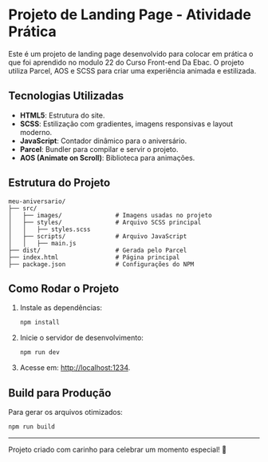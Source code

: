 # Projeto de Landing Page - Atividade Prática

Este é um projeto de landing page desenvolvido para colocar em prática o que foi aprendido no modulo 22 do Curso Front-end Da Ebac. O projeto utiliza Parcel, AOS e SCSS para criar uma experiência animada e estilizada.

## Tecnologias Utilizadas
- **HTML5**: Estrutura do site.
- **SCSS**: Estilização com gradientes, imagens responsivas e layout moderno.
- **JavaScript**: Contador dinâmico para o aniversário.
- **Parcel**: Bundler para compilar e servir o projeto.
- **AOS (Animate on Scroll)**: Biblioteca para animações.

## Estrutura do Projeto
```
meu-aniversario/
├── src/
│   ├── images/               # Imagens usadas no projeto
│   ├── styles/               # Arquivo SCSS principal
│   │   ├── styles.scss
│   ├── scripts/              # Arquivo JavaScript
│   │   ├── main.js
├── dist/                     # Gerada pelo Parcel
├── index.html                # Página principal
├── package.json              # Configurações do NPM
```

## Como Rodar o Projeto
1. Instale as dependências:
   ```bash
   npm install
   ```
2. Inicie o servidor de desenvolvimento:
   ```bash
   npm run dev
   ```
3. Acesse em: [http://localhost:1234](http://localhost:1234).

## Build para Produção
Para gerar os arquivos otimizados:
```bash
npm run build
```

---
Projeto criado com carinho para celebrar um momento especial! 🎉
